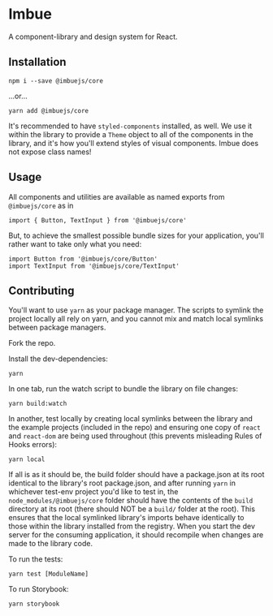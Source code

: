 # Imbue

A component-library and design system for React.

## Installation

```
npm i --save @imbuejs/core
```

...or...

```
yarn add @imbuejs/core
```

It's recommended to have `styled-components` installed, as well. We use it within the library to provide a `Theme` object to all of the components in the library, and it's how you'll extend styles of visual components.
Imbue does not expose class names!

## Usage

All components and utilities are available as named exports from `@imbuejs/core` as in

```
import { Button, TextInput } from '@imbuejs/core'
```

But, to achieve the smallest possible bundle sizes for your application, you'll rather want to take only what you need:

```
import Button from '@imbuejs/core/Button'
import TextInput from '@imbuejs/core/TextInput'
```

## Contributing

You'll want to use `yarn` as your package manager. The scripts to symlink the project locally all rely on yarn, and you cannot mix and match local
symlinks between package managers.

Fork the repo.

Install the dev-dependencies:

```
yarn
```

In one tab, run the watch script to bundle the library on file changes:

```
yarn build:watch
```

In another, test locally by creating local symlinks between the library and the example projects (included in the repo) and ensuring one copy of `react` and `react-dom` are being used throughout (this prevents misleading Rules of Hooks errors):

```
yarn local
```

If all is as it should be, the build folder should have a package.json at its root identical to the library's root package.json, and after running `yarn` in whichever test-env project you'd like to test in, the `node_modules/@imbuejs/core` folder should have the contents of the `build` directory at its root (there should NOT be a `build/` folder at the root). This ensures that the local symlinked library's imports behave identically to those within the library installed from the registry.
When you start the dev server for the consuming application, it should recompile when changes are made to the library code.

To run the tests:

```
yarn test [ModuleName]
```

To run Storybook:

```
yarn storybook
```
